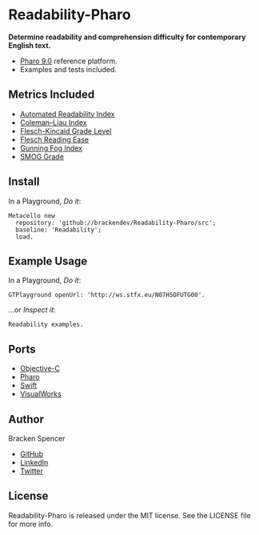 Readability-Pharo
=================

**Determine readability and comprehension difficulty for contemporary English text.**

* [Pharo 9.0](http://pharo.org/) reference platform.
* Examples and tests included.

## Metrics Included

* [Automated Readability Index](http://en.wikipedia.org/wiki/Automated_Readability_Index)
* [Coleman–Liau Index](http://en.wikipedia.org/wiki/Coleman–Liau_index)
* [Flesch-Kincaid Grade Level](http://en.wikipedia.org/wiki/Flesch–Kincaid_readability_tests)
* [Flesch Reading Ease](https://en.wikipedia.org/wiki/Flesch–Kincaid_readability_tests#Flesch_reading_ease)
* [Gunning Fog Index](http://en.wikipedia.org/wiki/Gunning_fog_index)
* [SMOG Grade](http://en.wikipedia.org/wiki/SMOG)

## Install

In a Playground, _Do it_:

```smalltalk
Metacello new 
  repository: 'github://brackendev/Readability-Pharo/src';
  baseline: 'Readability';
  load.
```

## Example Usage

In a Playground, _Do it_:

```smalltalk
GTPlayground openUrl: 'http://ws.stfx.eu/N07H5OFUTG00'.
```

...or _Inspect it_:

```smalltalk
Readability examples.
```

## Ports

* [Objective-C](https://github.com/brackendev/Readability-Objective-C)
* [Pharo](https://github.com/brackendev/Readability-Pharo)
* [Swift](https://github.com/brackendev/Readability-Swift)
* [VisualWorks](https://github.com/brackendev/Readability-VisualWorks)

## Author

Bracken Spencer

* [GitHub](https://www.github.com/brackendev)
* [LinkedIn](https://www.linkedin.com/in/brackenspencer/)
* [Twitter](https://twitter.com/brackendev)

## License

Readability-Pharo is released under the MIT license. See the LICENSE file for more info.
